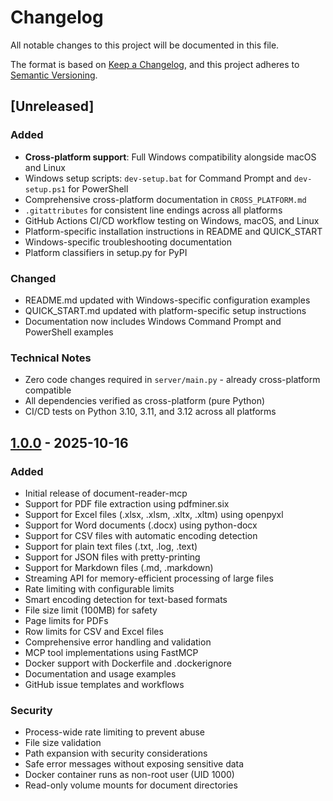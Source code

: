 # Changelog

All notable changes to this project will be documented in this file.

The format is based on [Keep a Changelog](https://keepachangelog.com/en/1.0.0/),
and this project adheres to [Semantic Versioning](https://semver.org/spec/v2.0.0.html).

## [Unreleased]

### Added
- **Cross-platform support**: Full Windows compatibility alongside macOS and Linux
- Windows setup scripts: `dev-setup.bat` for Command Prompt and `dev-setup.ps1` for PowerShell
- Comprehensive cross-platform documentation in `CROSS_PLATFORM.md`
- `.gitattributes` for consistent line endings across all platforms
- GitHub Actions CI/CD workflow testing on Windows, macOS, and Linux
- Platform-specific installation instructions in README and QUICK_START
- Windows-specific troubleshooting documentation
- Platform classifiers in setup.py for PyPI

### Changed
- README.md updated with Windows-specific configuration examples
- QUICK_START.md updated with platform-specific setup instructions
- Documentation now includes Windows Command Prompt and PowerShell examples

### Technical Notes
- Zero code changes required in `server/main.py` - already cross-platform compatible
- All dependencies verified as cross-platform (pure Python)
- CI/CD tests on Python 3.10, 3.11, and 3.12 across all platforms

## [1.0.0] - 2025-10-16

### Added
- Initial release of document-reader-mcp
- Support for PDF file extraction using pdfminer.six
- Support for Excel files (.xlsx, .xlsm, .xltx, .xltm) using openpyxl
- Support for Word documents (.docx) using python-docx
- Support for CSV files with automatic encoding detection
- Support for plain text files (.txt, .log, .text)
- Support for JSON files with pretty-printing
- Support for Markdown files (.md, .markdown)
- Streaming API for memory-efficient processing of large files
- Rate limiting with configurable limits
- Smart encoding detection for text-based formats
- File size limit (100MB) for safety
- Page limits for PDFs
- Row limits for CSV and Excel files
- Comprehensive error handling and validation
- MCP tool implementations using FastMCP
- Docker support with Dockerfile and .dockerignore
- Documentation and usage examples
- GitHub issue templates and workflows

### Security
- Process-wide rate limiting to prevent abuse
- File size validation
- Path expansion with security considerations
- Safe error messages without exposing sensitive data
- Docker container runs as non-root user (UID 1000)
- Read-only volume mounts for document directories

[1.0.0]: https://github.com/ifmelate/document-reader-mcp/releases/tag/v1.0.0

